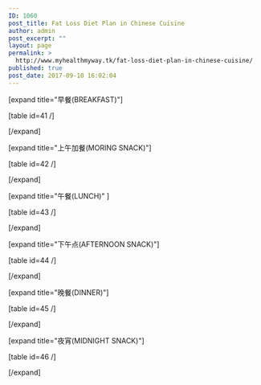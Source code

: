 ```yaml
---
ID: 1060
post_title: Fat Loss Diet Plan in Chinese Cuisine
author: admin
post_excerpt: ""
layout: page
permalink: >
  http://www.myhealthmyway.tk/fat-loss-diet-plan-in-chinese-cuisine/
published: true
post_date: 2017-09-10 16:02:04
---
```

<div id="pl-1060"  class="panel-layout" ><div id="pg-1060-0"  class="panel-grid panel-has-style"  data-style="{&quot;background_display&quot;:&quot;tile&quot;,&quot;row_stretch&quot;:&quot;full&quot;,&quot;cell_alignment&quot;:&quot;flex-start&quot;}" ><div class="siteorigin-panels-stretch panel-row-style panel-row-style-for-1060-0" data-stretch-type="full" ><div id="pgc-1060-0-0"  class="panel-grid-cell"  data-weight="1" ><div id="panel-1060-0-0-0" class="so-panel widget widget_sow-editor panel-first-child panel-last-child" data-index="0" data-style="{&quot;background_image_attachment&quot;:false,&quot;background_display&quot;:&quot;tile&quot;}" ><div class="so-widget-sow-editor so-widget-sow-editor-base">
<div class="siteorigin-widget-tinymce textwidget">
	<p style="text-align: left;">[expand title="早餐(BREAKFAST)"]</p>
<p>[table id=41 /]</p>
<p style="text-align: left;">[/expand]</p>
<p style="text-align: left;">[expand title="上午加餐(MORING SNACK)"]</p>
<p>[table id=42 /]</p>
<p style="text-align: left;">[/expand]</p>
<p style="text-align: left;">[expand title="午餐(LUNCH)" ]</p>
<p>[table id=43 /]</p>
<p style="text-align: left;">[/expand]</p>
<p style="text-align: left;">[expand title="下午点(AFTERNOON SNACK)"]</p>
<p>[table id=44 /]</p>
<p style="text-align: left;">[/expand]</p>
<p style="text-align: left;">[expand title="晚餐(DINNER)"]</p>
<p>[table id=45 /]</p>
<p style="text-align: left;">[/expand]</p>
<p style="text-align: left;">[expand title="夜宵(MIDNIGHT SNACK)"]</p>
<p>[table id=46 /]</p>
<p style="text-align: left;">[/expand]</p></div>
</div></div></div></div></div></div>